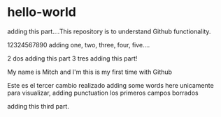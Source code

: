 # hello-world
adding this part....This repository is to understand Github functionality.

12324567890 adding one, two, three, four, five....
 

2 dos  adding this part
3 tres adding this part!

My name is Mitch and I'm this is my first time with Github

Este es el tercer cambio realizado adding some words here unicamente para visualizar, adding punctuation los primeros campos borrados

adding this third part.
